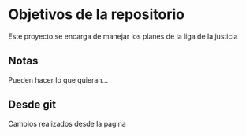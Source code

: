 # Objetivos de la repositorio

Este proyecto se encarga de manejar los planes de la liga de la justicia


## Notas
Pueden hacer lo que quieran...

## Desde git
Cambios realizados desde la pagina
